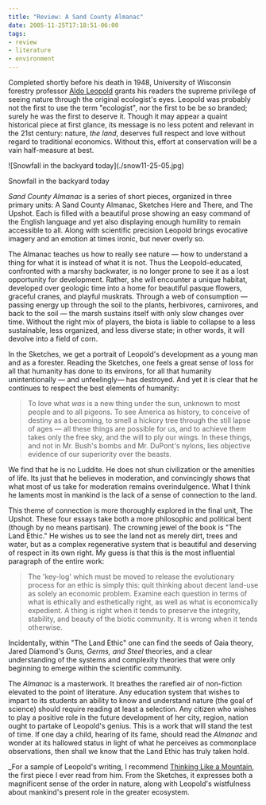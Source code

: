 ```yaml
---
title: "Review: A Sand County Almanac"
date: 2005-11-25T17:18:51-06:00
tags:
- review
- literature
- environment
---
```


Completed shortly before his death in 1948, University of Wisconsin forestry professor [Aldo Leopold](https://en.wikipedia.org/wiki/Aldo_Leopold) grants his readers the supreme privilege of seeing nature through the original ecologist's eyes. Leopold was probably not the first to use the term "ecologist", nor the first to be be so branded; surely he was the first to deserve it. Though it may appear a quaint historical piece at first glance, its message is no less potent and relevant in the 21st century: nature, _the land_, deserves full respect and love without regard to traditional economics. Without this, effort at conservation will be a vain half-measure at best.

<div class="image">
![Snowfall in the backyard today](./snow11-25-05.jpg)

Snowfall in the backyard today
</div>

<!-- truncate -->

_Sand County Almanac_ is a series of short pieces, organized in
three primary units: A Sand County Almanac, Sketches Here and There, and The
Upshot. Each is filled with a beautiful prose showing an easy command of the
English language and yet also displaying enough humility to remain accessible
to all. Along with scientific precision Leopold brings evocative imagery and
an emotion at times ironic, but never overly so.

The Almanac teaches us how to really see nature — how to understand
a thing for what it is instead of what it is not. Thus the Leopold-educated,
confronted with a marshy backwater, is no longer prone to see it as a lost
opportunity for development. Rather, she will encounter a unique habitat,
developed over geologic time into a home for beautiful pasque flowers,
graceful cranes, and playful muskrats. Through a web of consumption —
passing energy up through the soil to the plants, herbivores, carnivores, and
back to the soil — the marsh sustains itself with only slow changes
over time. Without the right mix of players, the biota is liable to collapse
to a less sustainable, less organized, and less diverse state; in other
words, it will devolve into a field of corn.

In the Sketches, we get a portrait of Leopold's development as a young
man and as a forester. Reading the Sketches, one feels a great sense of loss
for all that humanity has done to its environs, for all that humanity
unintentionally — and unfeelingly— has destroyed. And yet it is
clear that he continues to respect the best elements of humanity:

> To love what _was_ is a new thing under the sun, unknown to most
> people and to all pigeons. To see America as history, to conceive of
> destiny as a becoming, to smell a hickory tree through the still lapse of
> ages — all these things are possible for us, and to achieve them
> takes only the free sky, and the will to ply our wings. In these things,
> and not in Mr. Bush's bombs and Mr. DuPont's nylons, lies objective
> evidence of our superiority over the beasts.

We find that he is no Luddite. He does not shun civilization or the
amenities of life. Its just that he believes in moderation, and convincingly
shows that what most of us take for moderation remains overindulgence. What I
think he laments most in mankind is the lack of a sense of connection to the land.

This theme of connection is more thoroughly explored in the final unit,
The Upshot. These four essays take both a more philosophic and political bent
(though by no means partisan). The crowning jewel of the book is "The
Land Ethic." He wishes us to see the land not as merely dirt, trees and
water, but as a complex regenerative system that is beautiful and deserving
of respect in its own right. My guess is that this is the most influential
paragraph of the entire work:

> The 'key-log' which must be moved to release the evolutionary
> process for an ethic is simply this: quit thinking about decent land-use as
> solely an economic problem. Examine each question in terms of what is
> ethically and esthetically right, as well as what is economically
> expedient. A thing is right when it tends to preserve the integrity,
> stability, and beauty of the biotic community. It is wrong when it tends
> otherwise.

Incidentally, within "The Land Ethic" one can find the seeds of
Gaia theory, Jared Diamond's _Guns, Germs, and Steel_ theories,
and a clear understanding of the systems and complexity theories that were
only beginning to emerge within the scientific community.

The _Almanac_ is a masterwork. It breathes the rarefied air of
non-fiction elevated to the point of literature. Any education system that
wishes to impart to its students an ability to know and understand nature
(the goal of science) should require reading at least a selection. Any
citizen who wishes to play a positive role in the future development of her
city, region, nation ought to partake of Leopold's genius. This is a work
that will stand the test of time. If one day a child, hearing of its fame,
should read the _Almanac_ and wonder at its hallowed status in light
of what he perceives as commonplace observations, then shall we know that the
Land Ethic has truly taken hold.

_For a sample of Leopold's writing, I recommend [Thinking Like a
Mountain](https://archive.org/details/ThinkingLikeAMountain), the first piece I
ever read from him. From the Sketches, it expresses both a magnificent sense of
the order in nature, along with Leopold's wistfulness about mankind's present
role in the greater ecosystem.
